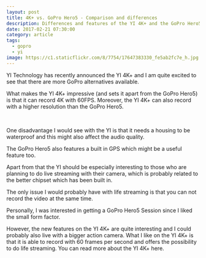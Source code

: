 ```yaml
---
layout: post
title: 4K+ vs. GoPro Hero5 - Comparison and differences
description: Differences and features of the YI 4K+ and the GoPro Hero5
date: 2017-02-21 07:30:00
category: article
tags:
  - gopro
  - yi
image: https://c1.staticflickr.com/8/7754/17647383330_fe5ab2fc7e_h.jpg
---
```


YI Technology has recently announced the YI 4K+ and I am quite excited to see that there are more GoPro alternatives available.

What makes the YI 4K+ impressive (and sets it apart from the GoPro Hero5) is that it can record 4K with 60FPS. Moreover, the YI 4K+ can also record with a higher resolution than the GoPro Hero5.

<amp-img src="https://c1.staticflickr.com/8/7754/17647383330_fe5ab2fc7e_h.jpg" layout="responsive" width="1600" height="1600" alt="Comparison and differences - YI 4K+ or GoPro Hero5"></amp-img>
<br>
<!--more-->

One disadvantage I would see with the YI is that it needs a housing to be waterproof and this might also affect the audio quality.

The GoPro Hero5 also features a built in GPS which might be a useful feature too.

Apart from that the YI should be especially interesting to those who are planning to do live streaming with their camera, which is probably related to the better chipset which has been built in.

The only issue I would probably have with life streaming is that you can not record the video at the same time.

Personally, I was interested in getting a GoPro Hero5 Session since I liked the small form factor.

However, the new features on the YI 4K+ are quite interesting and I could probably also live with a bigger action camera. What I like on the YI 4K+ is that it is able to record with 60 frames per second and offers the possibility to do life streaming. You can read more about the YI 4K+ here.

